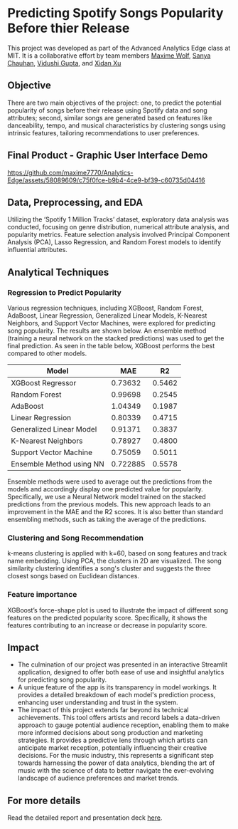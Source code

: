 # Predicting Spotify Songs Popularity Before thier Release

This project was developed as part of the Advanced Analytics Edge class at MIT. It is a collaborative effort by team members [Maxime Wolf](https://www.linkedin.com/in/maxime-wolf/), [Sanya Chauhan](https://www.linkedin.com/in/sanya-chauhan/), [Vidushi Gupta](https://www.linkedin.com/in/vidushi-gupta07/), and [Xidan Xu](https://www.linkedin.com/in/xidan-xu/)

## Objective

There are two main objectives of the project: one, to predict the potential popularity of songs before their release using Spotify data and song attributes; second, similar songs are generated based on features like danceability, tempo, and musical characteristics by clustering songs using intrinsic features, tailoring recommendations to user preferences.

## Final Product - Graphic User Interface Demo

https://github.com/maxime7770/Analytics-Edge/assets/58089609/c75f0fce-b9b4-4ce9-bf39-c60735d04416

## Data, Preprocessing, and EDA

Utilizing the ‘Spotify 1 Million Tracks’ dataset, exploratory data analysis was conducted, focusing on genre distribution, numerical attribute analysis, and popularity metrics. Feature selection analysis involved Principal Component Analysis (PCA), Lasso Regression, and Random Forest models to identify influential attributes.


## Analytical Techniques

### Regression to Predict Popularity

Various regression techniques, including XGBoost, Random Forest, AdaBoost, Linear Regression, Generalized Linear Models, K-Nearest Neighbors, and Support Vector Machines, were explored for predicting song popularity. The results are shown below. An ensemble method (training a neural network on the stacked predictions) was used to get the final prediction. As seen in the table below, XGBoost performs the best compared to other models. 

| Model                    | MAE      | R2     |
| ------------------------ | -------- | ------ |
| XGBoost Regressor        | 0.73632  | 0.5462 |
| Random Forest            | 0.99698  | 0.2545 |
| AdaBoost                 | 1.04349  | 0.1987 |
| Linear Regression        | 0.80339  | 0.4715 |
| Generalized Linear Model | 0.91371  | 0.3837 |
| K-Nearest Neighbors      | 0.78927  | 0.4800 |
| Support Vector Machine   | 0.75059  | 0.5011 |
| Ensemble Method using NN | 0.722885 | 0.5578 |

Ensemble methods were used to average out the predictions from the models and accordingly display one predicted value for popularity. Specifically, we use a Neural Network model trained on the stacked predictions from the previous models. This new approach leads to an improvement in the MAE and the R2 scores. It is also better than standard ensembling methods, such as taking the average of the predictions.

### Clustering and Song Recommendation
k-means clustering is applied with k=60, based on song features and track name embedding. Using PCA, the clusters in 2D are visualized. The song similarity clustering identifies a song's cluster and suggests the three closest songs based on Euclidean distances.

### Feature importance
XGBoost’s force-shape plot is used to illustrate the impact of different song features on the predicted popularity score. Specifically, it shows the features contributing to an increase or decrease in popularity score.

## Impact

- The culmination of our project was presented in an interactive Streamlit application, designed to offer both ease of use and insightful analytics for predicting song popularity.
- A unique feature of the app is its transparency in model workings. It provides a detailed breakdown of each model's prediction process, enhancing user understanding and trust in the system.
- The impact of this project extends far beyond its technical achievements. This tool offers artists and record labels a data-driven approach to gauge potential audience reception, enabling them to make more informed decisions about song production and marketing strategies. It provides a predictive lens through which artists can anticipate market reception, potentially influencing their creative decisions. For the music industry, this represents a significant step towards harnessing the power of data analytics, blending the art of music with the science of data to better navigate the ever-evolving landscape of audience preferences and market trends.

## For more details
Read the detailed report and presentation deck [here](https://drive.google.com/drive/folders/1SBUQMDE3O4p_TxhOoEk5k6bTXMk4u897?usp=sharing).
